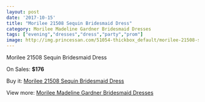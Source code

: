 ```yaml
---
layout: post
date: '2017-10-15'
title: "Morilee 21508 Sequin Bridesmaid Dress"
category: Morilee Madeline Gardner Bridesmaid Dresses
tags: ["evening","dresses","dress","party","prom"]
image: http://img.princessan.com/51054-thickbox_default/morilee-21508-sequin-bridesmaid-dress.jpg
---
```

Morilee 21508 Sequin Bridesmaid Dress

On Sales: **$176**
<a href="https://www.princessan.com/en/morilee-madeline-gardner-bridesmaid-dresses/23073-morilee-21508-sequin-bridesmaid-dress.html"><amp-img layout="responsive" width="600" height="600" src="//img.princessan.com/51054-thickbox_default/morilee-21508-sequin-bridesmaid-dress.jpg" alt="Morilee 21508 Sequin Bridesmaid Dress 0" /></a>
<a href="https://www.princessan.com/en/morilee-madeline-gardner-bridesmaid-dresses/23073-morilee-21508-sequin-bridesmaid-dress.html"><amp-img layout="responsive" width="600" height="600" src="//img.princessan.com/51056-thickbox_default/morilee-21508-sequin-bridesmaid-dress.jpg" alt="Morilee 21508 Sequin Bridesmaid Dress 1" /></a>
<a href="https://www.princessan.com/en/morilee-madeline-gardner-bridesmaid-dresses/23073-morilee-21508-sequin-bridesmaid-dress.html"><amp-img layout="responsive" width="600" height="600" src="//img.princessan.com/51055-thickbox_default/morilee-21508-sequin-bridesmaid-dress.jpg" alt="Morilee 21508 Sequin Bridesmaid Dress 2" /></a>

Buy it: [Morilee 21508 Sequin Bridesmaid Dress](https://www.princessan.com/en/morilee-madeline-gardner-bridesmaid-dresses/23073-morilee-21508-sequin-bridesmaid-dress.html "Morilee 21508 Sequin Bridesmaid Dress")

View more: [Morilee Madeline Gardner Bridesmaid Dresses](https://www.princessan.com/en/197-morilee-madeline-gardner-bridesmaid-dresses "Morilee Madeline Gardner Bridesmaid Dresses")